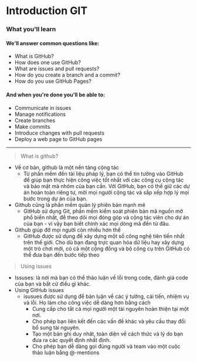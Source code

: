 # Introduction GIT

### What you'll learn
#### We'll answer common questions like:

* What is GitHub?
* How does one use GitHub?
* What are issues and pull requests?
* How do you create a branch and a commit?
* How do you use GitHub Pages?

#### And when you're done you'll be able to:
* Communicate in issues
* Manage notifications
* Create branches
* Make commits
* Introduce changes with pull requests
* Deploy a web page to GitHub pages

---
> What is github?
* Về cơ bản, github là một nền tảng cộng tác
    * Từ phần mềm đến tài liệu pháp lý, bạn có thể tin tưởng vào GitHub để giúp bạn thực hiện công việc tốt nhất với các công cụ cộng tác và bảo mật mà nhóm của bạn cần. Với GitHub, bạn có thể giữ các dự án hoàn toàn riêng tư, mời mọi người cộng tác và sắp xếp hợp lý mọi bước trong dự án của bạn.
* Github cũng là phần mềm quản lý phiên bản mạnh mẽ
    * GitHub sử dụng Git, phần mềm kiểm soát phiên bản mã nguồn mở phổ biến nhất, để theo dõi mọi đóng góp và cộng tác viên cho dự án của bạn - vì vậy bạn biết chính xác mọi dòng mã đến từ đâu.
* Github giúp đỡ mọi người còn nhiều hơn thế
    * GitHub được sử dụng để xây dựng một số công nghệ tiên tiến nhất trên thế giới. Cho dù bạn đang trực quan hóa dữ liệu hay xây dựng một trò chơi mới, có cả một cộng đồng và bộ công cụ trên GitHub có thể đưa bạn đến bước tiếp theo

> Using issues
* Issuses: là nơi mà bạn có thể thảo luận về lỗi trong code, đánh giá code của bạn và bất cứ điều gì khác.
* Using GitHub issues
    *  isusues được sử dụng để bàn luận về các ý tưởng, cải tiến, nhiệm vụ và lỗi. Họ làm cho công việc dễ dàng hơn bằng cách
        *  Cung cấp cho tắt cả mọi người một tài nguyên hoàn thiện tại một nơi.
        * Cho phép bạn liên kết đến các vấn đề khác và yêu cầu thay đổi bổ sung tài nguyên.
        * Tạo một bản ghi duy nhât, toàn diện về cách thức và lý do bạn đưa ra các quyết định nhất định.
        * Cho phép bạn dễ dàng gọi đúng người và team vào một cuộc thảo luận bằng @-mentions 